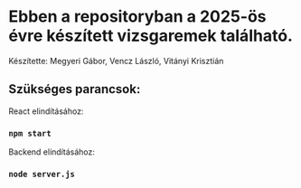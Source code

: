 
# Ebben a repositoryban a 2025-ös évre készített vizsgaremek található.

Készítette: Megyeri Gábor, Vencz László, Vitányi Krisztián

## Szükséges parancsok:

React elindításához:

### `npm start`

Backend elindításához:

### `node server.js`
